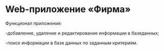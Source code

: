 # Web-приложение «Фирма»

Функционал приложения:

-добавление, удаление и редактирование информации в базеданных;

-поиск информации в базе данных по заданным критериям.
